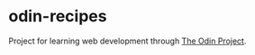 # odin-recipes

Project for learning web development through [The Odin Project](https://www.theodinproject.com/).
